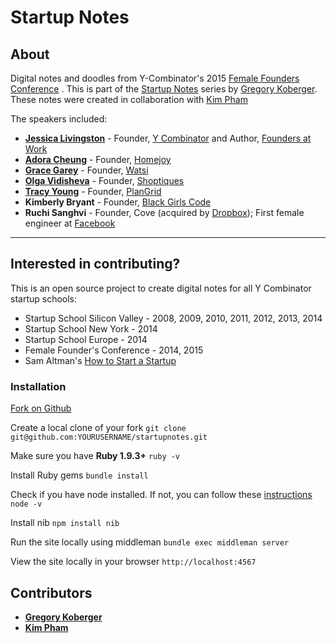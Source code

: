 # Startup Notes

## About
Digital notes and doodles from Y-Combinator's 2015 [Female Founders Conference](http://www.femalefoundersconference.org/) . This is part of the [Startup Notes](http://startupnotes.org/) series by [Gregory Koberger](http://gkoberger.net/). These notes were created in collaboration with [Kim Pham](https://twitter.com/kimpham404)

The speakers included:
* [**Jessica Livingston**](http://www.foundersatwork.com/author.html) - Founder, [Y Combinator](http://www.ycombinator.com/) and Author, [Founders at Work](http://amzn.to/1IX95m3)
* [**Adora Cheung**](http://www.femalefounderstories.com/adora-cheung.html) - Founder, [Homejoy](https://www.homejoy.com/)
* [**Grace Garey**](http://www.femalefounderstories.com/grace-garey.html) - Founder, [Watsi](https://watsi.org/)
* [**Olga Vidisheva**](http://www.femalefounderstories.com/olga-vidisheva.html) - Founder, [Shoptiques](http://www.shoptiques.com/)
* [**Tracy Young**](http://www.femalefounderstories.com/tracy-young.html) - Founder, [PlanGrid](http://www.plangrid.com/)
* **Kimberly Bryant** - Founder, [Black Girls Code](http://www.blackgirlscode.com/)
* **Ruchi Sanghvi** - Founder, Cove (acquired by [Dropbox](https://www.dropbox.com/)); First female engineer at [Facebook](https://www.facebook.com/)

------

## Interested in contributing?

This is an open source project to create digital notes for all Y Combinator startup schools:
* Startup School Silicon Valley - 2008, 2009, 2010, 2011, 2012, 2013, 2014
* Startup School New York - 2014
* Startup School Europe - 2014
* Female Founder's Conference - 2014, 2015
* Sam Altman's [How to Start a Startup](http://startupclass.samaltman.com/)

### Installation

[Fork on Github](https://github.com/gkoberger/startupnotes/fork)

Create a local clone of your fork
```git clone git@github.com:YOURUSERNAME/startupnotes.git```

Make sure you have **Ruby 1.9.3+**
```ruby -v```

Install Ruby gems
```bundle install```

Check if you have node installed. If not, you can follow these [instructions](https://academy.appgyver.com/installwizard/steps#/install-nvm)
```node -v```

Install nib
```npm install nib```

Run the site locally using middleman
```bundle exec middleman server```

View the site locally in your browser
```http://localhost:4567```


## Contributors

* [**Gregory Koberger**](http://gkoberger.net)
* [**Kim Pham**](http://github.com/kixton)

